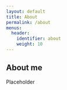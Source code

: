 ```yaml
---
layout: default
title: About
permalink: /about
menus:
  header:
    identifier: about
    weight: 10
---
```


## About me
Placeholder
